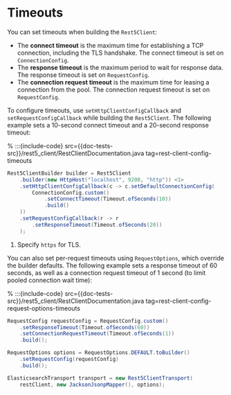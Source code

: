 # Timeouts

You can set timeouts when building the `Rest5Client`:

- The **connect timeout** is the maximum time for establishing a TCP connection, including the TLS handshake. The connect timeout is set on `ConnectionConfig`.
- The **response timeout** is the maximum period to wait for response data. The response timeout is set on `RequestConfig`. 
- The **connection request timeout** is the maximum time for leasing a connection from the pool. The connection request timeout is set on `RequestConfig`. 

To configure timeouts, use `setHttpClientConfigCallback` and `setRequestConfigCallback` while building the `Rest5Client`. The following example sets a 10-second connect timeout and a 20-second response timeout:

% :::{include-code} src={{doc-tests-src}}/rest5_client/RestClientDocumentation.java tag=rest-client-config-timeouts
```java
Rest5ClientBuilder builder = Rest5Client
    .builder(new HttpHost("localhost", 9200, "http")) <1>
    .setHttpClientConfigCallback(c -> c.setDefaultConnectionConfig(
        ConnectionConfig.custom()
            .setConnectTimeout(Timeout.ofSeconds(10))
            .build()
    ))
    .setRequestConfigCallback(r -> r
        .setResponseTimeout(Timeout.ofSeconds(20))
    );
```

1. Specify `https` for TLS.

You can also set per-request timeouts using `RequestOptions`, which override the builder defaults. The following example sets a response timeout of 60 seconds, as well as a connection request timeout of 1 second (to limit pooled connection wait time):

% :::{include-code} src={{doc-tests-src}}/rest5_client/RestClientDocumentation.java tag=rest-client-config-request-options-timeouts
```java
RequestConfig requestConfig = RequestConfig.custom()   
    .setResponseTimeout(Timeout.ofSeconds(60))
    .setConnectionRequestTimeout(Timeout.ofSeconds(1))
    .build();

RequestOptions options = RequestOptions.DEFAULT.toBuilder()
    .setRequestConfig(requestConfig)
    .build();

ElasticsearchTransport transport = new Rest5ClientTransport(
    restClient, new JacksonJsonpMapper(), options);
```
